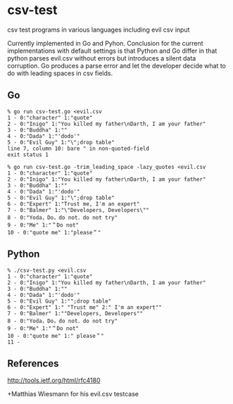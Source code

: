 csv-test
========

csv test programs in various languages including evil csv input

Currently implemented in Go and Pyhon.
Conclusion for the current implementations with default settings is that
Python and Go differ in that python parses evil.csv without errors but
introduces a silent data corruption.
Go produces a parse error and let the developer decide what to do with leading
spaces in csv fields.

Go
--

    % go run csv-test.go <evil.csv                    
    1 - 0:"character" 1:"quote"
    2 - 0:"Inigo" 1:"You killed my father\nDarth, I am your father"
    3 - 0:"Buddha" 1:""
    4 - 0:"Dada" 1:"'dodo'"
    5 - 0:"Evil Guy" 1:"\";drop table"
    line 7, column 10: bare " in non-quoted-field
    exit status 1

    % go run csv-test.go -trim_leading_space -lazy_quotes <evil.csv
    1 - 0:"character" 1:"quote"
    2 - 0:"Inigo" 1:"You killed my father\nDarth, I am your father"
    3 - 0:"Buddha" 1:""
    4 - 0:"Dada" 1:"'dodo'"
    5 - 0:"Evil Guy" 1:"\";drop table"
    6 - 0:"Expert" 1:"Trust me, I'm an expert"
    7 - 0:"Balmer" 1:"\"Developers, Developers\""
    8 - 0:"Yoda，Do，do not．do not try"
    9 - 0:"Me" 1:"＂Do not"
    10 - 0:"quote me" 1:"please＂"

Python
------

    % ./csv-test.py <evil.csv
    1 - 0:"character" 1:"quote"
    2 - 0:"Inigo" 1:"You killed my father\nDarth, I am your father"
    3 - 0:"Buddha" 1:""
    4 - 0:"Dada" 1:"'dodo'"
    5 - 0:"Evil Guy" 1:"";drop table"
    6 - 0:"Expert" 1:" "Trust me" 2:" I'm an expert""
    7 - 0:"Balmer" 1:""Developers, Developers""
    8 - 0:"Yoda，Do，do not．do not try"
    9 - 0:"Me" 1:"＂Do not"
    10 - 0:"quote me" 1:" please＂"
    11 -


References
----------

http://tools.ietf.org/html/rfc4180

+Matthias Wiesmann for his evil.csv testcase
